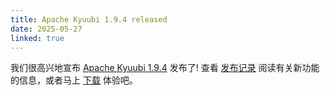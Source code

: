 ```yaml
---
title: Apache Kyuubi 1.9.4 released
date: 2025-05-27
linked: true
---
```

<!---
  Licensed under the Apache License, Version 2.0 (the "License");
  you may not use this file except in compliance with the License.
  You may obtain a copy of the License at

   http://www.apache.org/licenses/LICENSE-2.0

  Unless required by applicable law or agreed to in writing, software
  distributed under the License is distributed on an "AS IS" BASIS,
  WITHOUT WARRANTIES OR CONDITIONS OF ANY KIND, either express or implied.
  See the License for the specific language governing permissions and
  limitations under the License. See accompanying LICENSE file.
-->

我们很高兴地宣布 [Apache Kyuubi 1.9.4](/zh/release/1.9.4.html) 发布了! 查看 [发布记录](/zh/release/1.9.4.html) 阅读有关新功能的信息，或者马上 [下载](/zh/releases.html) 体验吧。
